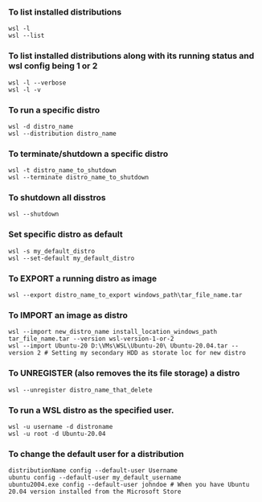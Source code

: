 ### To list installed distributions
```
wsl -l
wsl --list
```
### To list installed distributions along with its running status and wsl config being 1 or 2
```
wsl -l --verbose
wsl -l -v
```
### To run a specific distro
```
wsl -d distro_name
wsl --distribution distro_name
```
### To terminate/shutdown a specific distro
```
wsl -t distro_name_to_shutdown
wsl --terminate distro_name_to_shutdown
```
### To shutdown all disstros
```
wsl --shutdown
```
### Set specific distro as default
```
wsl -s my_default_distro
wsl --set-default my_default_distro
```
### To EXPORT a running distro as image
```
wsl --export distro_name_to_export windows_path\tar_file_name.tar
```
### To IMPORT an image as distro
```
wsl --import new_distro_name install_location_windows_path tar_file_name.tar --version wsl-version-1-or-2
wsl --import Ubuntu-20 D:\VMs\WSL\Ubuntu-20\ Ubuntu-20.04.tar --version 2 # Setting my secondary HDD as storate loc for new distro
```
### To UNREGISTER (also removes the its file storage) a distro
```
wsl --unregister distro_name_that_delete
```
### To run a WSL distro as the specified user.
```
wsl -u username -d distroname
wsl -u root -d Ubuntu-20.04
```
### To change the default user for a distribution
```
distributionName config --default-user Username
ubuntu config --default-user my_default_username
ubuntu2004.exe config --default-user johndoe # When you have Ubuntu 20.04 version installed from the Microsoft Store
```
